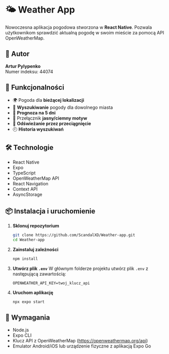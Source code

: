 # 🌤️ Weather App

Nowoczesna aplikacja pogodowa stworzona w **React Native**. Pozwala użytkownikom sprawdzić aktualną pogodę w swoim mieście za pomocą API OpenWeatherMap.

## 👤 Autor

**Artur Pylypenko**  
Numer indeksu: 44074

## 📲 Funkcjonalności

- 🌍 Pogoda dla **bieżącej lokalizacji**
- 🔎 **Wyszukiwanie** pogody dla dowolnego miasta
- 📅 **Prognoza na 5 dni**
- 🌙 Przełącznik **jasny/ciemny motyw**
- 🔄 **Odświeżanie przez przeciągnięcie**
- 🕘 **Historia wyszukiwań**

## 🛠️ Technologie

- React Native
- Expo
- TypeScript
- OpenWeatherMap API
- React Navigation
- Context API
- AsyncStorage

## 📦 Instalacja i uruchomienie

1. **Sklonuj repozytorium**
   ```bash
   git clone https://github.com/ScandalXD/Weather-app.git
   cd Weather-app
   ```

2. **Zainstaluj zależności**
   ```bash
   npm install
   ```

3. **Utwórz plik `.env`**
   W głównym folderze projektu utwórz plik `.env` z następującą zawartością:
   ```
   OPENWEATHER_API_KEY=twoj_klucz_api
   ```

4. **Uruchom aplikację**
   ```bash
   npx expo start
   ```

## 🔐 Wymagania

- Node.js
- Expo CLI
- Klucz API z OpenWeatherMap (https://openweathermap.org/api)
- Emulator Android/iOS lub urządzenie fizyczne z aplikacją Expo Go
